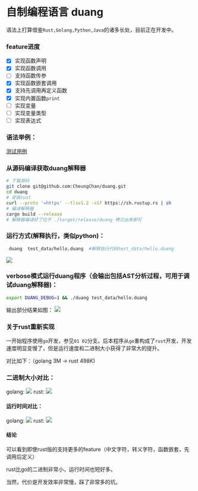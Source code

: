 # 自制编程语言 duang

语法上打算借鉴`Rust,Golang,Python,Java`的诸多长处，目前正在开发中。

### feature进度

- [x] 实现函数声明
- [x] 实现函数调用
- [ ] 支持函数传参
- [x] 实现函数嵌套调用
- [x] 支持先调用再定义函数
- [x] 实现内置函数`print`
- [ ] 实现变量
- [ ] 实现变量类型
- [ ] 实现表达式

### 语法举例：
[测试用例](https://github.com/CheungChan/duang/blob/rust02/test_data/hello.duang)
### 从源码编译获取duang解释器
```bash
# 下载源码
git clone git@github.com:CheungChan/duang.git
cd duang
# 安装rust
curl --proto '=https' --tlsv1.2 -sSf https://sh.rustup.rs | sh
# 编译解释器
cargo build --release
# 解释器编译好了位于 ./target/release/duang 拷贝出来即可
```


### 运行方式(解释执行，类似python)：
```bash
 duang  test_data/hello.duang  #解释执行代码test_data/hello.duang
```
![](https://img.azhangbaobao.cn/img/20211219152443.png)

### verbose模式运行duang程序（会输出包括AST分析过程，可用于调试duang解释器)：
```bash
export DUANG_DEBUG=1 && ./duang test_data/hello.duang
```

输出部分结果如图：
![](https://img.azhangbaobao.cn/img/20211219152657.png)

### 关于rust重新实现
一开始程序使用`go`开发，参见`01 02`分支。后本程序从`go`重构成了`rust`开发，开发速度明显变慢了，但是运行速度和二进制大小获得了非常大的提升。

对比如下：（golang 3M ->  rust 498K)

### 二进制大小对比：
golang:
![](https://img.azhangbaobao.cn/img/20211219030558.png)
rust:
![](https://img.azhangbaobao.cn/img/20211219030450.png)
#### 运行时间对比：
golang:
![](https://img.azhangbaobao.cn/img/20211219031052.png)
rust:
![](https://img.azhangbaobao.cn/img/20211219152912.png)

#### 结论
可以看到即使rust版的支持更多的feature（中文字符，转义字符，函数嵌套，先调用后定义）

rust比go的二进制非常小，运行时间也短好多。

当然，代价是开发效率非常慢，踩了非常多的坑。
